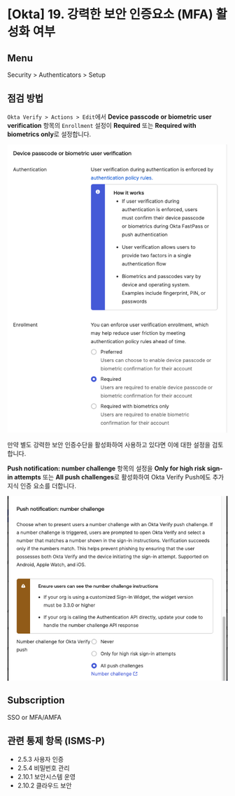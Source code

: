 # [Okta] 19. 강력한 보안 인증요소 (MFA) 활성화 여부

## Menu 
Security > Authenticators > Setup

## 점검 방법 
`Okta Verify > Actions > Edit`에서 **Device passcode or biometric user verification** 항목의 `Enrollment` 설정이 **Required** 또는 **Required with biometrics only**로 설정합니다. 

![Device passcode or biometric user verification](images/oktaverify-enrollment.png)

만약 별도 강력한 보안 인증수단을 활성화하여 사용하고 있다면 이에 대한 설정을 검토합니다. 

**Push notification: number challenge** 항목의 설정을 **Only for high risk sign-in attempts** 또는 **All push challenges**로 활성화하여 Okta Verify Push에도 추가 지식 인증 요소를 더합니다. 

![Push notification: number challenge](images/oktaverify-push-challenge.png)

## Subscription 
SSO or MFA/AMFA

## 관련 통제 항목 (ISMS-P)
- 2.5.3 사용자 인증
- 2.5.4 비밀번호 관리
- 2.10.1 보안시스템 운영
- 2.10.2 클라우드 보안